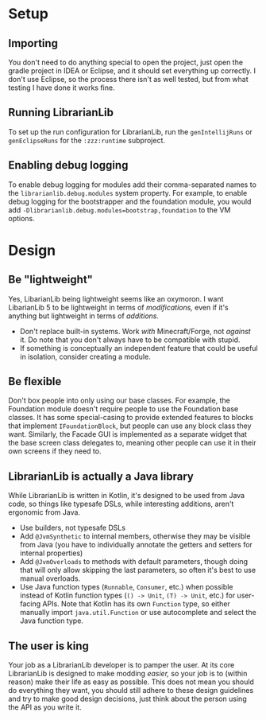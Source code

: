 # Setup

## Importing
You don't need to do anything special to open the project, just open the gradle project in IDEA or Eclipse, and it 
should set everything up correctly. I don't use Eclipse, so the process there isn't as well tested, but from what 
testing I have done it works fine.

## Running LibrarianLib
To set up the run configuration for LibrarianLib, run the `genIntellijRuns` or `genEclipseRuns` for the `:zzz:runtime` 
subproject. 

## Enabling debug logging
To enable debug logging for modules add their comma-separated names to the `librarianlib.debug.modules` system property.
For example, to enable debug logging for the bootstrapper and the foundation module, you would add 
`-Dlibrarianlib.debug.modules=bootstrap,foundation` to the VM options.

# Design

## Be "lightweight"
Yes, LibarianLib being lightweight seems like an oxymoron. I want LibarianLib 5 to be lightweight in terms of 
*modifications,* even if it's anything but lightweight in terms of *additions.* 

- Don't replace built-in systems. Work *with* Minecraft/Forge, not *against* it. Do note that you don't always have to 
be compatible with stupid.
- If something is conceptually an independent feature that could be useful in isolation, consider creating a module.

## Be flexible
Don't box people into only using our base classes. For example, the Foundation module doesn't require people to use the
Foundation base classes. It has some special-casing to provide extended features to blocks that implement 
`IFoundationBlock`, but people can use any block class they want. Similarly, the Facade GUI is implemented as a separate 
widget that the base screen class delegates to, meaning other people can use it in their own screens if they need to.

## LibrarianLib is actually a Java library
While LibrarianLib is written in Kotlin, it's designed to be used from Java code, so things like typesafe DSLs, while
interesting additions, aren't ergonomic from Java.

- Use builders, not typesafe DSLs
- Add `@JvmSynthetic` to internal members, otherwise they may be visible from Java (you have to individually annotate 
the getters and setters for internal properties)
- Add `@JvmOverloads` to methods with default parameters, though doing that will only allow skipping the last 
parameters, so often it's best to use manual overloads.
- Use Java function types (`Runnable`, `Consumer`, etc.) when possible instead of Kotlin function types (`() -> Unit`, 
`(T) -> Unit`, etc.) for user-facing APIs. Note that Kotlin has its own `Function` type, so either manually import 
`java.util.Function` or use autocomplete and select the Java function type.

## The user is king
Your job as a LibrarianLib developer is to pamper the user. At its core LibrarianLib is designed to make modding 
*easier,* so your job is to (within reason) make their life as easy as possible. This does not mean you should do 
everything they want, you should still adhere to these design guidelines and try to make good design decisions, just 
think about the person using the API as you write it.
